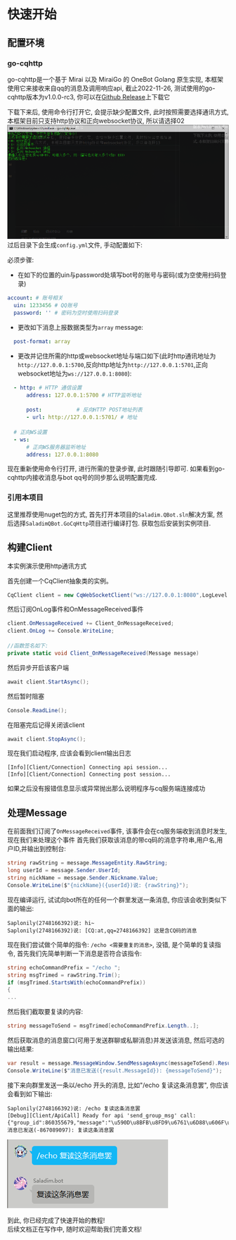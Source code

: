 # 快速开始

## 配置环境

### go-cqhttp
go-cqhttp是一个基于 Mirai 以及 MiraiGo 的 OneBot Golang 原生实现, 
本框架使用它来接收来自qq的消息及调用响应api, 
截止2022-11-26, 测试使用的go-cqhttp版本为v1.0.0-rc3, 你可以在[Github Release](https://github.com/Mrs4s/go-cqhttp/releases/tag/v1.0.0-rc3)上下载它  

下载下来后, 使用命令行打开它, 会提示缺少配置文件, 此时按照需要选择通讯方式, 本框架目前只支持http协议和正向websocket协议, 所以请选择02
![config](./config-show.png)
过后目录下会生成`config.yml`文件, 手动配置如下:

必须步骤:
- 在如下的位置的uin与password处填写bot号的账号与密码(或为空使用扫码登录)
```yml
account: # 账号相关
  uin: 1233456 # QQ账号
  password: '' # 密码为空时使用扫码登录
```
- 更改如下消息上报数据类型为`array`
message:
```yml
  post-format: array
```
- 更改并记住所需的http或websocket地址与端口如下(此时http通讯地址为`http://127.0.0.1:5700`,反向http地址为`http://127.0.0.1:5701`,正向websocket地址为`ws://127.0.0.1:8080`):
```yml
  - http: # HTTP 通信设置
      address: 127.0.0.1:5700 # HTTP监听地址

      post:           # 反向HTTP POST地址列表
      - url: http://127.0.0.1:5701/ # 地址

  # 正向WS设置
  - ws:
      # 正向WS服务器监听地址
      address: 127.0.0.1:8080

```

现在重新使用命令行打开, 进行所需的登录步骤, 此时跟随引导即可.
如果看到go-cqhttp内接收消息与bot qq号的同步那么说明配置完成.

### 引用本项目

这里推荐使用nuget包的方式, 首先打开本项目的`Saladim.QBot.sln`解决方案, 然后选择`SaladimQBot.GoCqHttp`项目进行编译打包. 获取包后安装到实例项目.

## 构建Client

本实例演示使用http通讯方式

首先创建一个CqClient抽象类的实例。
```c#
CqClient client = new CqWebSocketClient("ws://127.0.0.1:8080",LogLevel.Trace);
```
然后订阅OnLog事件和OnMessageReceived事件
```c#
client.OnMessageReceived += Client_OnMessageReceived;
client.OnLog += Console.WriteLine;

//函数签名如下:
private static void Client_OnMessageReceived(Message message)
```
然后异步开启该客户端
```c#
await client.StartAsync();
```
然后暂时阻塞
```c#
Console.ReadLine();
```
在阻塞完后记得关闭该client
```c#
await client.StopAsync();
```
现在我们启动程序, 应该会看到client输出日志
```log
[Info][Client/Connection] Connecting api session...
[Info][Client/Connection] Connecting post session...
```
如果之后没有报错信息显示或异常抛出那么说明程序与cq服务端连接成功

## 处理Message

在前面我们订阅了`OnMessageReceived`事件, 该事件会在cq服务端收到消息时发生, 现在我们来处理这个事件
首先我们获取该消息的带cq码的消息字符串,用户名,用户ID,并输出到控制台:
```c#
string rawString = message.MessageEntity.RawString;
long userId = message.Sender.UserId;
string nickName = message.Sender.Nickname.Value;
Console.WriteLine($"{nickName}({userId})说: {rawString}");
```
现在编译运行, 试试向bot所在的任何一个群里发送一条消息, 你应该会收到类似下面的输出:
```log
Saplonily(2748166392)说: hi~
Saplonily(2748166392)说: [CQ:at,qq=2748166392] 这是含CQ码的消息
```

现在我们尝试做个简单的指令: `/echo <需要重复的消息>`,
没错, 是个简单的复读指令, 首先我们先简单判断一下消息是否符合该指令:
```c#
string echoCommandPrefix = "/echo ";
string msgTrimed = rawString.Trim();
if (msgTrimed.StartsWith(echoCommandPrefix))
{
...
```
然后我们截取要复读的内容:
```c#
string messageToSend = msgTrimed[echoCommandPrefix.Length..];
```
然后获取消息的消息窗口(可用于发送群聊或私聊消息)并发送该消息, 然后可选的输出结果:
```c#
var result = message.MessageWindow.SendMessageAsync(messageToSend).Result;
Console.WriteLine($"消息已发送({result.MessageId}): {messageToSend}");
```
接下来向群里发送一条以/echo 开头的消息, 比如"/echo 复读这条消息罢", 你应该会看到如下输出:
```log
Saplonily(2748166392)说: /echo 复读这条消息罢
[Debug][Client/ApiCall] Ready for api 'send_group_msg' call: {"group_id":860355679,"message":"\u590D\u8BFB\u8FD9\u6761\u6D88\u606F\u7F62","auto_escape":false}
消息已发送(-867089097): 复读这条消息罢
```
![echo例子图片](./echo-sample.png)

到此, 你已经完成了快速开始的教程!  
后续文档正在写作中, 随时欢迎帮助我们完善文档!